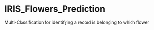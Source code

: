 # IRIS_Flowers_Prediction
Multi-Classification for identifying a record is belonging to which flower
